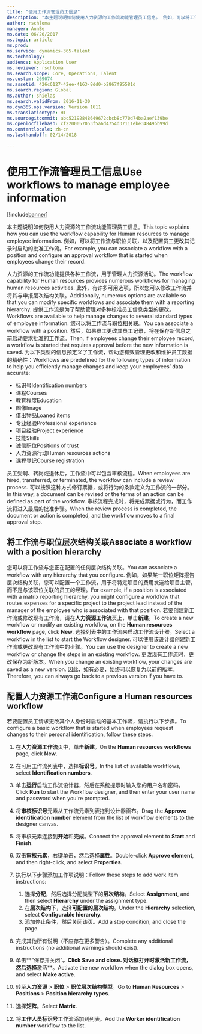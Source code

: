 ```yaml
---
title: "使用工作流管理员工信息"
description: "本主题说明如何使用人力资源的工作流功能管理员工信息。 例如，可以将工作流与职位关联，以及配置员工更改其记录时启动的批准工作流。"
author: rschloma
manager: AnnBe
ms.date: 06/20/2017
ms.topic: article
ms.prod: 
ms.service: dynamics-365-talent
ms.technology: 
audience: Application User
ms.reviewer: rschloma
ms.search.scope: Core, Operations, Talent
ms.custom: 269074
ms.assetid: 426c6127-42ee-4163-8dd0-b2867f95581d
ms.search.region: Global
ms.author: shielas
ms.search.validFrom: 2016-11-30
ms.dyn365.ops.version: Version 1611
ms.translationtype: HT
ms.sourcegitcommit: abc52192848649672cbcb8c770d74ba2aef139be
ms.openlocfilehash: cf2200057053f5a6d4754d37111ebe34849bb99d
ms.contentlocale: zh-cn
ms.lasthandoff: 02/14/2018

---
```


# <a name="use-workflows-to-manage-employee-information"></a><span data-ttu-id="36a3f-104">使用工作流管理员工信息</span><span class="sxs-lookup"><span data-stu-id="36a3f-104">Use workflows to manage employee information</span></span>

[!include[banner](includes/banner.md)]


<span data-ttu-id="36a3f-105">本主题说明如何使用人力资源的工作流功能管理员工信息。</span><span class="sxs-lookup"><span data-stu-id="36a3f-105">This topic explains how you can use the workflow capability for Human resources to manage employee information.</span></span> <span data-ttu-id="36a3f-106">例如，可以将工作流与职位关联，以及配置员工更改其记录时启动的批准工作流。</span><span class="sxs-lookup"><span data-stu-id="36a3f-106">For example, you can associate a workflow with a position and configure an approval workflow that is started when employees change their record.</span></span>

<span data-ttu-id="36a3f-107">人力资源的工作流功能提供各种工作流，用于管理人力资源活动。</span><span class="sxs-lookup"><span data-stu-id="36a3f-107">The workflow capability for Human resources provides numerous workflows for managing human resources activities.</span></span> <span data-ttu-id="36a3f-108">此外，有许多可用选项，所以您可以修改工作流并将其与申报层次结构关联。</span><span class="sxs-lookup"><span data-stu-id="36a3f-108">Additionally, numerous options are available so that you can modify specific workflows and associate them with a reporting hierarchy.</span></span> <span data-ttu-id="36a3f-109">提供工作流是为了帮助管理对多种标准员工信息类型的更改。</span><span class="sxs-lookup"><span data-stu-id="36a3f-109">Workflows are available to help manage changes to several standard types of employee information.</span></span> <span data-ttu-id="36a3f-110">您可以将工作流与职位相关联。</span><span class="sxs-lookup"><span data-stu-id="36a3f-110">You can associate a workflow with a position.</span></span> <span data-ttu-id="36a3f-111">然后，如果员工更改其员工记录，将在保存新信息之前启动要求批准的工作流。</span><span class="sxs-lookup"><span data-stu-id="36a3f-111">Then, if employees change their employee record, a workflow is started that requires approval before the new information is saved.</span></span> <span data-ttu-id="36a3f-112">为以下类型的信息预定义了工作流，帮助您有效管理更改和维护员工数据的精确性：</span><span class="sxs-lookup"><span data-stu-id="36a3f-112">Workflows are predefined for the following types of information to help you efficiently manage changes and keep your employees’ data accurate:</span></span>

-   <span data-ttu-id="36a3f-113">标识号</span><span class="sxs-lookup"><span data-stu-id="36a3f-113">Identification numbers</span></span>
-   <span data-ttu-id="36a3f-114">课程</span><span class="sxs-lookup"><span data-stu-id="36a3f-114">Courses</span></span>
-   <span data-ttu-id="36a3f-115">教育程度</span><span class="sxs-lookup"><span data-stu-id="36a3f-115">Education</span></span>
-   <span data-ttu-id="36a3f-116">图像</span><span class="sxs-lookup"><span data-stu-id="36a3f-116">Image</span></span>
-   <span data-ttu-id="36a3f-117">借出物品</span><span class="sxs-lookup"><span data-stu-id="36a3f-117">Loaned items</span></span>
-   <span data-ttu-id="36a3f-118">专业经验</span><span class="sxs-lookup"><span data-stu-id="36a3f-118">Professional experience</span></span>
-   <span data-ttu-id="36a3f-119">项目经验</span><span class="sxs-lookup"><span data-stu-id="36a3f-119">Project experience</span></span>
-   <span data-ttu-id="36a3f-120">技能</span><span class="sxs-lookup"><span data-stu-id="36a3f-120">Skills</span></span>
-   <span data-ttu-id="36a3f-121">诚信职位</span><span class="sxs-lookup"><span data-stu-id="36a3f-121">Positions of trust</span></span>
-   <span data-ttu-id="36a3f-122">人力资源行动</span><span class="sxs-lookup"><span data-stu-id="36a3f-122">Human resources actions</span></span>
-   <span data-ttu-id="36a3f-123">课程登记</span><span class="sxs-lookup"><span data-stu-id="36a3f-123">Course registration</span></span>

<span data-ttu-id="36a3f-124">员工受聘、转岗或退休后，工作流中可以包含审核流程。</span><span class="sxs-lookup"><span data-stu-id="36a3f-124">When employees are hired, transferred, or terminated, the workflow can include a review process.</span></span> <span data-ttu-id="36a3f-125">可以按照这种方式修订票据，或将行为的条款定义为工作流的一部分。</span><span class="sxs-lookup"><span data-stu-id="36a3f-125">In this way, a document can be revised or the terms of an action can be defined as part of the workflow.</span></span> <span data-ttu-id="36a3f-126">审核流程完成时，将完成票据或行为，而工作流将进入最后的批准步骤。</span><span class="sxs-lookup"><span data-stu-id="36a3f-126">When the review process is completed, the document or action is completed, and the workflow moves to a final approval step.</span></span>

## <a name="associate-a-workflow-with-a-position-hierarchy"></a><span data-ttu-id="36a3f-127">将工作流与职位层次结构关联</span><span class="sxs-lookup"><span data-stu-id="36a3f-127">Associate a workflow with a position hierarchy</span></span>
<span data-ttu-id="36a3f-128">您可以将工作流与您正在配置的任何层次结构关联。</span><span class="sxs-lookup"><span data-stu-id="36a3f-128">You can associate a workflow with any hierarchy that you configure.</span></span> <span data-ttu-id="36a3f-129">例如，如果某一职位矩阵报告层次结构关联，您可以配置一个工作流，用于将特定项目的费用发送给项目主管，而不是与该职位关联的员工的经理。</span><span class="sxs-lookup"><span data-stu-id="36a3f-129">For example, if a position is associated with a matrix reporting hierarchy, you might configure a workflow that routes expenses for a specific project to the project lead instead of the manager of the employee who is associated with that position.</span></span> <span data-ttu-id="36a3f-130">若要创建新工作流或修改现有工作流，请在**人力资源工作流**页上，单击**新建**。</span><span class="sxs-lookup"><span data-stu-id="36a3f-130">To create a new workflow or modify an existing workflow, on the **Human resources workflow** page, click **New**.</span></span> <span data-ttu-id="36a3f-131">选择列表中的工作流来启动工作流设计器。</span><span class="sxs-lookup"><span data-stu-id="36a3f-131">Select a workflow in the list to start the Workflow designer.</span></span> <span data-ttu-id="36a3f-132">可以使用该设计器创建新工作流或更改现有工作流中的步骤。</span><span class="sxs-lookup"><span data-stu-id="36a3f-132">You can use the designer to create a new workflow or change the steps in an existing workflow.</span></span> <span data-ttu-id="36a3f-133">更改现有工作流时，更改保存为新版本。</span><span class="sxs-lookup"><span data-stu-id="36a3f-133">When you change an existing workflow, your changes are saved as a new version.</span></span> <span data-ttu-id="36a3f-134">因此，如有必要，始终可以恢复为以前的版本。</span><span class="sxs-lookup"><span data-stu-id="36a3f-134">Therefore, you can always go back to a previous version if you have to.</span></span>

## <a name="configure-a-human-resources-workflow"></a><span data-ttu-id="36a3f-135">配置人力资源工作流</span><span class="sxs-lookup"><span data-stu-id="36a3f-135">Configure a Human resources workflow</span></span>
<span data-ttu-id="36a3f-136">若要配置员工请求更改其个人身份时启动的基本工作流，请执行以下步骤。</span><span class="sxs-lookup"><span data-stu-id="36a3f-136">To configure a basic workflow that is started when employees request changes to their personal identification, follow these steps.</span></span>

1.  <span data-ttu-id="36a3f-137">在**人力资源工作流**页中，单击**新建**。</span><span class="sxs-lookup"><span data-stu-id="36a3f-137">On the **Human resources workflows** page, click **New**.</span></span>
2.  <span data-ttu-id="36a3f-138">在可用工作流列表中，选择**标识号**。</span><span class="sxs-lookup"><span data-stu-id="36a3f-138">In the list of available workflows, select **Identification numbers**.</span></span>
3.  <span data-ttu-id="36a3f-139">单击**运行**启动工作流设计器，然后在系统提示时输入您的用户名和密码。</span><span class="sxs-lookup"><span data-stu-id="36a3f-139">Click **Run** to start the Workflow designer, and then enter your user name and password when you're prompted.</span></span>
4.  <span data-ttu-id="36a3f-140">将**审核标识号**元素从工作流元素列表拖到设计器画布。</span><span class="sxs-lookup"><span data-stu-id="36a3f-140">Drag the **Approve identification number** element from the list of workflow elements to the designer canvas.</span></span>
5.  <span data-ttu-id="36a3f-141">将审核元素连接到**开始**和**完成**。</span><span class="sxs-lookup"><span data-stu-id="36a3f-141">Connect the approval element to **Start** and **Finish**.</span></span>
6.  <span data-ttu-id="36a3f-142">双击**审核元素**，右键单击，然后选择**属性**。</span><span class="sxs-lookup"><span data-stu-id="36a3f-142">Double-click **Approve element**, and then right-click, and select **Properties**.</span></span>
7.  <span data-ttu-id="36a3f-143">执行以下步骤添加工作项说明：</span><span class="sxs-lookup"><span data-stu-id="36a3f-143">Follow these steps to add work item instructions:</span></span>
    1.  <span data-ttu-id="36a3f-144">选择**分配**，然后选择分配类型下的**层次结构**。</span><span class="sxs-lookup"><span data-stu-id="36a3f-144">Select **Assignment**, and then select **Hierarchy** under the assignment type.</span></span>
    2.  <span data-ttu-id="36a3f-145">在**层次结构**下，选择**可配置的层次结构**。</span><span class="sxs-lookup"><span data-stu-id="36a3f-145">Under the **Hierarchy** selection, select **Configurable hierarchy**.</span></span>
    3.  <span data-ttu-id="36a3f-146">添加停止条件，然后关闭该页。</span><span class="sxs-lookup"><span data-stu-id="36a3f-146">Add a stop condition, and close the page.</span></span>

8.  <span data-ttu-id="36a3f-147">完成其他所有说明（不应存在更多警告）。</span><span class="sxs-lookup"><span data-stu-id="36a3f-147">Complete any additional instructions (no additional warnings should exist).</span></span>
9.  <span data-ttu-id="36a3f-148">单击**“保存并关闭”**。</span><span class="sxs-lookup"><span data-stu-id="36a3f-148">Click **Save and close**.</span></span> <span data-ttu-id="36a3f-149">对话框打开时激活新工作流，然后选择**激活**。</span><span class="sxs-lookup"><span data-stu-id="36a3f-149">Activate the new workflow when the dialog box opens, and select **Make active**.</span></span>
10. <span data-ttu-id="36a3f-150">转至**人力资源** &gt; **职位** &gt; **职位层次结构类型**。</span><span class="sxs-lookup"><span data-stu-id="36a3f-150">Go to **Human Resources** &gt; **Positions** &gt; **Position hierarchy types**.</span></span>
11. <span data-ttu-id="36a3f-151">选择**矩阵**。</span><span class="sxs-lookup"><span data-stu-id="36a3f-151">Select **Matrix**.</span></span>
12. <span data-ttu-id="36a3f-152">将**工作人员标识号**工作流添加到列表。</span><span class="sxs-lookup"><span data-stu-id="36a3f-152">Add the **Worker identification number** workflow to the list.</span></span>





